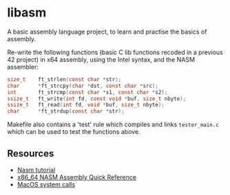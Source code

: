 # libasm

A basic assembly language project, to learn and practise the basics of assembly.

Re-write the following functions (basic C lib functions recoded in a previous 42 project) in x64 assembly, using the Intel syntax, and the NASM assembler:

```C
size_t    ft_strlen(const char *str);
char      *ft_strcpy(char *dst, const char *src);
int       ft_strcmp(const char *s1, const char *s2);
ssize_t   ft_write(int fd, const void *buf, size_t nbyte);
ssize_t   ft_read(int fd, void *buf, size_t nbyte);
char      *ft_strdup(const char *str);
```

Makefile also contains a 'test' rule which compiles and links ```tester_main.c``` which can be used to test the functions above.

## Resources

* [Nasm tutorial](https://cs.lmu.edu/~ray/notes/nasmtutorial/)
* [x86_64 NASM Assembly Quick Reference](https://www.cs.uaf.edu/2017/fall/cs301/reference/x86_64.html)
* [MacOS system calls](https://opensource.apple.com/source/xnu/xnu-1504.3.12/bsd/kern/syscalls.master)
